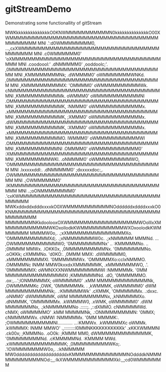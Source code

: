 # gitStreamDemo

Demonstrating some functionallity of gitStream








MWKkkkkkkkkkkkkkkO0KNWMMMMMMMMMMMN0kkkkkkkkkkkkkkO00XWMMMMMMMMMMMMMMMMMMMMMMMMMMMMMMMMMMMMMMMMMMMMMM
MNl                .':d0WMMMMMMMM0,               ...,cxXWMMMMMMMMMMMMMMMMMMMMMMMMMMMMMMMMMMMMMMMMMM
MNl                    .c0WMMMMMM0'                     'oXMMMMMMMMMMMMMMMMMMMMMMMMMMMMMMMMMMMMMMMMM
MNl     .coodoool:'      .dNMMMMM0'     ,ooddoolc;'.      ,0MMMMMMMMMMMMMMMMMMMMMMMMMMMMMMMMMMMMMMMM
MNl     ,KMMMMMMMMNk;     .dWMMMM0'     oWMMMMMMMWNKd.     ,0MMMMMMMMMMMMMMMMMMMMMMMMMMMMMMMMMMMMMMM
MNl     ,KMMMMMMMMMMX:     'OMMMM0'     oWMMMMMMMMMMWk.     cNMMMMMMMMMMMMMMMMMMMMMMMMMMMMMMMMMMMMMM
MNl     ,KMMMMMMMMMMMk.     oWMMM0'     oWMMMMMMMMMMMNl     .OMMMMMMMMMMMMMMMMMMMMMMMMMMMMMMMMMMMMMM
MNl     ,KMMMMMMMMMMMK,     :NMMM0'     oWMMMMMMMMMMMMx.    .xMMMMMMMMMMMMMMMMMMMMMMMMMMMMMMMMMMMMMM
MNl     ,KMMMMMMMMMMMK,     ;XMMM0'     oWMMMMMMMMMMMMx.    .dWMMMMMMMMMMMMMMMMMMMMMMMMMMMMMMMMMMMMM
MNl     ,KMMMMMMMMMMMK,     :XMMM0'     oWMMMMMMMMMMMMx.    .xMMMMMMMMMMMMMMMMMMMMMMMMMMMMMMMMMMMMMM
MNl     ,KMMMMMMMMMMMO.     lWMMM0'     oWMMMMMMMMMMMWl     .OMMMMMMMMMMMMMMMMMMMMMMMMMMMMMMMMMMMMMM
MNl     ,KMMMMMMMMMMNl     .OMMMM0'     oWMMMMMMMMMMM0'     :XMMMMMMMMMMMMMMMMMMMMMMMMMMMMMMMMMMMMMM
MNl     ,KMMMMMMMMWKl.    .oNMMMM0'     oWMMMMMMMMMWO,     'OMMMMMMMMMMMMMMMMMMMMMMMMMMMMMMMMMMMMMMM
MNl     .lxxxxxddl:.     .dNMMMMM0'     ;dxxxxxdoc:,.     ,OWMMMMMMMMMMMMMMMMMMMMMMMMMMMMMMMMMMMMMMM
MNl                    .;OWMMMMMM0'                     .lKMMMMMMMMMMMMMMMMMMMMMMMMMMMMMMMMMMMMMMMMM
MNl                ..;oONMMMMMMMM0'                 .'cxKWMMMMMMMMMMMMMMMMMMMMMMMMMMMMMMMMMMMMMMMMMM
MWKxddxddxdddxxxxkO0XWMMMMMMMMMMMNOddddddxddddxxxkO0KNMMMMMMMMMMMMMMMMMMMMMMMMMMMMMMMMMMMMMMMMMMMMMM
MMMMMMMNKkdoolooxOXWMMMMMMMMMMMMMMMMMMWOolllxXMMMMMMMMMMMMWKOxollodkKWMMMMMMMMMMMWXOxoolodkKWMMMMMMM
MMMMW0o,.         .;xXMMMMMMMMMMMMMMMXo.    'OMMMMMMMMMMXd;.        .;xNMMMMMMMW0c.        .;xNMMMMM
MMMNd.      ...      ,OWMMMMMMMMMMMW0;      '0MMMMMMMMNx'      ..      :KMMMMMNo.     ..      ;0MMMM
MMWx.    .lOKK0x,     ,0MMMMMMMMMMNx.       '0MMMMMMMNo.    .oOKKk;     cXMMMNo.    'd0KO:.    ,0MMM
MMX:    .dWMMMMM0,    .xMMMMMMMMMXl.        '0MMMMMMWx.    'OMMMMMXo:cclxNMMMO.    .OMMMMNc     lNMM
MMW0kxxdxXMMMMMMK,    .xMMMMMMMWO,   .'.    '0MMMMMMX:     oWMNXXXNWMMMMMMMMWl     :NMMMMMk.    '0MM
MMMMMMMMMMMMMMMXl     ;KMMMMMMNd.   .dO,    '0MMMMMMO.    .ox:,...';lONMMMMMX;     oWMMMMM0'    .xMM
MMMMMMMMMMMMMNk,     ,OWMMMMMKc    ,OWK,    '0MMMMMMk.     .          ,kWMMMK,     oWMMMMM0'     dWM
MMMMMMMMMMMNk;.    .:KMMMMMWk'   .cXMMK,    'OMMMMMMx.      .:dxxc.    .oNMM0'     dWMMMMMK,     oWM
MMMMMMMMMNx,      ,kNMMMMMXo.   .dNMMMK,    'OMMMMMMx.     .kWMMMW0,    .xWMK,     oWMMMMM0'    .dWM
MMMMMMMNx,     .;kNMMMMMMNo     .:::::;.     ,::dXMMO.     cNMMMMMWd.    cNMX;     oWMMMMMO'    .kMM
MMMMMNk,     .:ONMMMMMMMMN:                     '0MMX;     cNMMMMMWx.    cNMWl     :NMMMMMx.    '0MM
MMMMK:.     ;OWMMMMMMMMMMNl............      ...:KMMWx.    .kWMMMMXc     oWMMk.    .kWMMMX:     lNMM
MMWO'      .,:::::::::l0MMNKKKKKKKKKKKk'    .xKKXWMMMNl     .ck00x;     ;KMMMNo.    .oO0k:     ;KMMM
MM0,                   dWMMMMMMMMMMMMMK,    '0MMMMMMMMNd.             .cKMMMMMNd.             :KMMMM
MWd.                  .xWMMMMMMMMMMMMMK;    ,0MMMMMMMMMWKo;.       .'lOWMMMMMMMW0o,.       .:kNMMMMM
MW0dddddddddddddddddddxKMMMMMMMMMMMMMMNOddddkNMMMMMMMMMMMMNOd:;,,:lkXWMMMMMMMMMMMMXkl:,,;cd0WMMMMMMM
